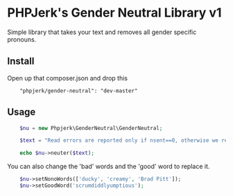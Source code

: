PHPJerk's Gender Neutral Library v1
==============

Simple library that takes your text and removes all gender specific pronouns.

## Install
Open up that composer.json and drop this
```
	"phpjerk/gender-neutral": "dev-master"
```

## Usage
```php
	$nu = new Phpjerk\GenderNeutral\GenderNeutral;

	$text = "Read errors are reported only if nsent==0, otherwise we return nsent. The user needs to know that some data has already been sent, to stop him from sending it twice.";

	echo $nu->neuter($text);
```

You can also change the 'bad' words and the 'good' word to replace it.
```php
	$nu->setNonoWords(['ducky', 'creamy', 'Brad Pitt']);
	$nu->setGoodWord('scrumdiddlyumptious');
```
